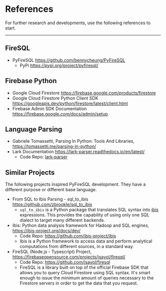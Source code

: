 # References
For further research and developments, use the following references to start.

------------

## FireSQL
- PyFireSQL <https://github.com/bennycheung/PyFireSQL>
  - PyPi <https://pypi.org/project/pyfiresql/>

## Firebase Python
- Google Cloud Firestore <https://firebase.google.com/products/firestore>
- Google Cloud Firestore Python Client SDK <https://googleapis.dev/python/firestore/latest/client.html>
- Firebase Admin SDK Documentation <https://firebase.google.com/docs/admin/setup>

## Language Parsing
- Gabriele Tomassetti, Parsing In Python: Tools And Libraries, <https://tomassetti.me/parsing-in-python/>
- Lark Documentation <https://lark-parser.readthedocs.io/en/latest/>
  - Code Repo: [lark-parser](https://github.com/lark-parser/lark) 

## Similar Projects
The following projects inspired PyFireSQL development. They have a different purpose or different base language.
- From SQL to Ibis Parsing - sql_to_ibis <https://github.com/zbrookle/sql_to_ibis>
  - `sql_to_ibis` is a Python package that translates SQL syntax into [ibis](https://github.com/ibis-project/ibis) expressions. This provides the capability of using only one SQL dialect to target many different backends.
- Ibis: Python data analysis framework for Hadoop and SQL engines, <https://ibis-project.org/docs/dev/>
  - Code Repo: <https://github.com/ibis-project/ibis>
  - Ibis is a Python framework to access data and perform analytical computations from different sources, in a standard way.
- FireSQL (Node.js - Typescript) Project, <https://firebaseopensource.com/projects/jsayol/firesql/>
  - Code Repo: <https://github.com/jsayol/firesql>
  - FireSQL is a library built on top of the official Firebase SDK that allows you to query Cloud Firestore using SQL syntax. It's smart enough to issue the minimum amount of queries necessary to the Firestore servers in order to get the data that you request.
